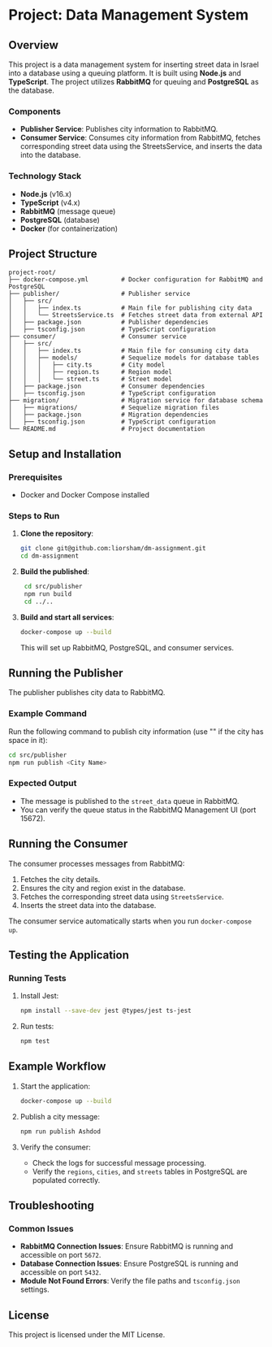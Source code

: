 # Project: Data Management System

## Overview
This project is a data management system for inserting street data in Israel into a database using a queuing platform. It is built using **Node.js** and **TypeScript**. The project utilizes **RabbitMQ** for queuing and **PostgreSQL** as the database.

### Components
- **Publisher Service**: Publishes city information to RabbitMQ.
- **Consumer Service**: Consumes city information from RabbitMQ, fetches corresponding street data using the StreetsService, and inserts the data into the database.

### Technology Stack
- **Node.js** (v16.x)
- **TypeScript** (v4.x)
- **RabbitMQ** (message queue)
- **PostgreSQL** (database)
- **Docker** (for containerization)

## Project Structure
```
project-root/
├── docker-compose.yml         # Docker configuration for RabbitMQ and PostgreSQL
├── publisher/                 # Publisher service
│   ├── src/
│   │   ├── index.ts           # Main file for publishing city data
│   │   └── StreetsService.ts  # Fetches street data from external API
│   ├── package.json           # Publisher dependencies
│   ├── tsconfig.json          # TypeScript configuration
├── consumer/                  # Consumer service
│   ├── src/
│   │   ├── index.ts           # Main file for consuming city data
│   │   ├── models/            # Sequelize models for database tables
│   │   │   ├── city.ts        # City model
│   │   │   ├── region.ts      # Region model
│   │   │   └── street.ts      # Street model
│   ├── package.json           # Consumer dependencies
│   ├── tsconfig.json          # TypeScript configuration
├── migration/                 # Migration service for database schema
│   ├── migrations/            # Sequelize migration files
│   ├── package.json           # Migration dependencies
│   ├── tsconfig.json          # TypeScript configuration
└── README.md                  # Project documentation
```

## Setup and Installation
### Prerequisites
- Docker and Docker Compose installed

### Steps to Run
1. **Clone the repository**:
   ```bash
   git clone git@github.com:liorsham/dm-assignment.git
   cd dm-assignment
   ```

2. **Build the published**:
   ```bash
    cd src/publisher
    npm run build
    cd ../..
    ```
    
3. **Build and start all services**:
   ```bash
   docker-compose up --build
   ```
   This will set up RabbitMQ, PostgreSQL, and consumer services.


## Running the Publisher
The publisher publishes city data to RabbitMQ.

### Example Command
Run the following command to publish city information (use "" if the city has space in it):
```bash
cd src/publisher
npm run publish <City Name>
```

### Expected Output
- The message is published to the `street_data` queue in RabbitMQ.
- You can verify the queue status in the RabbitMQ Management UI (port 15672).

## Running the Consumer
The consumer processes messages from RabbitMQ:
1. Fetches the city details.
2. Ensures the city and region exist in the database.
3. Fetches the corresponding street data using `StreetsService`.
4. Inserts the street data into the database.

The consumer service automatically starts when you run `docker-compose up`.

## Testing the Application
### Running Tests
1. Install Jest:
   ```bash
   npm install --save-dev jest @types/jest ts-jest
   ```

2. Run tests:
   ```bash
   npm test
   ```

## Example Workflow
1. Start the application:
   ```bash
   docker-compose up --build
   ```

2. Publish a city message:
   ```bash
   npm run publish Ashdod
   ```

3. Verify the consumer:
   - Check the logs for successful message processing.
   - Verify the `regions`, `cities`, and `streets` tables in PostgreSQL are populated correctly.

## Troubleshooting
### Common Issues
- **RabbitMQ Connection Issues**:
  Ensure RabbitMQ is running and accessible on port `5672`.
- **Database Connection Issues**:
  Ensure PostgreSQL is running and accessible on port `5432`.
- **Module Not Found Errors**:
  Verify the file paths and `tsconfig.json` settings.

## License
This project is licensed under the MIT License.


